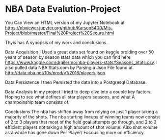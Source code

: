 # NBA Data Evalution-Project

You Can View an HTML version of my Jupyter Notebook at 
https://nbviewer.jupyter.org/github/Karson5400/Mis-Project/blob/master/Final%20Project%20Secure.html

Thyis has A synopsis of my work and conclusions. 

Data Acquisition 
I Used a great data set found on kaggle proiding over 50 years of season by season stats data which you can find here https://www.kaggle.com/drgilermo/nba-players-stats#Seasons_Stats.csv. I also pulled data NBA Stats.com by Parsing a Json File found at.
http://data.nba.net/10s/prod/v1/2016/players.json. 

Data Persistence
I then Persisted the data into a Postgresql Database. 

Data Analysis
In my project I tried to deep dive into a couple key factors. Hoping to see what defines all star players seasons, and what A champoinship team consists of. 

Conclusions
The nba has shifted away from relying on just 1 player taking a majority of the shots. The nba starting lineups of winning teams now consist of 2 to 3 players that most of the field goal attempts go through, and  2 to 3 efficient players not taking a high amount of shot volume. Also shot volume as a whole has gone down Per Player/ Focousing more on efficiency.  
